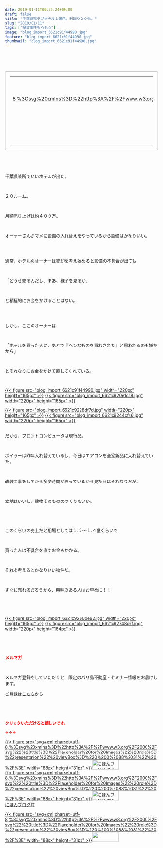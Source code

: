 ```yaml
---
date: 2019-01-11T00:55:24+09:00
draft: false
title: "千葉県売ラブホテル１億円。利回り２０％。"
slug: "2019/01/11"
tags: ["投資案件もろもろ"]
image: "blog_import_6621c91f44990.jpg"
feature: "blog_import_6621c91f44990.jpg"
thumbnail: "blog_import_6621c91f44990.jpg"
---
```

<p> </p><p> </p><div contenteditable="false" style="padding: 15px; border-radius: 4px; border: 1px dotted currentColor; border-image: none;"><table border="0" cellpadding="0" cellspacing="0" style="margin: 0px; table-layout: fixed;" width="100%">	<tbody width="100%">		<tr>			<td aligin="center" style="vertical-align: middle;" width="95"><span style="text-align: center; display: block;"><a alt0="AmebaAffiliate" alt1="稼げる人の常識、稼げない人の常識" alt2="Amazon" alt3="https://images-fe.ssl-images-amazon.com/images/I/51Ft8zEBpkL._SL160_.jpg" alt4="1" href="4802110227?SubscriptionId=AKIAJLD6FH2TADXIQKDQ&amp;tag=amebablog-a2371184-22&amp;linkCode=xm2&amp;camp=2025&amp;creative=165953&amp;creativeASIN=4802110227" target="_blank">{{< figure src="svg+xml;charset=utf-8,%3Csvg%20xmlns%3D%22http%3A%2F%2Fwww.w3.org%2F2000%2Fsvg%22%20title%3D%22Placeholder%20for%20Images%22%20role%3D%22presentation%22%20viewBox%3D%220%200%201%201%22%20%2F%3E"  >}}<noscript><img alt="稼げる人の常識、稼げない人の常識" border="0" data-img="affiliate" src="https://images-fe.ssl-images-amazon.com/images/I/51Ft8zEBpkL._SL160_.jpg" style="margin: 0px; vertical-align: middle; max-width: 95px;"></noscript></a></span></td>			<td style="line-height: 1.5; padding-left: 15px; vertical-align: middle;"><a alt0="AmebaAffiliate" alt1="稼げる人の常識、稼げない人の常識" alt2="Amazon" alt3="https://images-fe.ssl-images-amazon.com/images/I/51Ft8zEBpkL._SL160_.jpg" alt4="1" href="4802110227?SubscriptionId=AKIAJLD6FH2TADXIQKDQ&amp;tag=amebablog-a2371184-22&amp;linkCode=xm2&amp;camp=2025&amp;creative=165953&amp;creativeASIN=4802110227" target="_blank">稼げる人の常識、稼げない人の常識</a>			<div style="padding: 3px 0px;">1,180円</div>			<div style="font-size: 0.83em;">Amazon</div></td>		</tr>	</tbody></table></div><p> </p><p> </p><p>千葉県某所でいいホテルが出た。</p><p> </p><p>２０ルーム。</p><p> </p><p>月額売り上げは約４００万。</p><p> </p><p>オーナーさんがマメに設備の入れ替えをやっているから設備はかなりいい。</p><p> </p><p><br/>通常、ホテルのオーナーは売却を考え始めると設備の不具合が出ても</p><p> </p><p>「どうせ売るんだし、まあ、様子を見るか」</p><p> </p><p>と積極的にお金をかけることはない。</p><p> </p><p><br/>しかし、ここのオーナーは</p><p> </p><p>「ホテルを買った人に、あとで『ヘンなものを買わされた』と思われるのも嫌だから」</p><p> </p><p>とそれなりにお金をかけて直してくれている。</p><p> </p><p><a href="blog_import_6621c91f44990.jpg">{{< figure src="blog_import_6621c91f44990.jpg" width="220px" height="165px" >}}</a> <a href="blog_import_6621c920e1ca8.jpg">{{< figure src="blog_import_6621c920e1ca8.jpg" width="220px" height="165px" >}}</a></p><p><a href="blog_import_6621c9228df7d.jpg">{{< figure src="blog_import_6621c9228df7d.jpg" width="220px" height="165px" >}}</a> <a href="blog_import_6621c9244cf46.jpg">{{< figure src="blog_import_6621c9244cf46.jpg" width="220px" height="165px" >}}</a></p><p><br/>だから、フロントコンピュータは現行品。</p><p> </p><p>ボイラーは昨年入れ替えているし、今日はエアコンを全室新品に入れ替えていた。</p><p> </p><p>改装工事をしてから多少時間が経っているから見た目はそれなりだが、</p><p> </p><p>立地はいいし、建物そのもののつくりもいい。</p><p> </p><p> </p><p>このくらいの売上だと相場としては１.２～１.４億くらいで</p><p> </p><p>買った人は不具合を直すお金もかかる。</p><p> </p><p>それを考えるとかなりいい物件だ。</p><p> </p><p>すぐに売れるだろうから、興味のある人はお早めに！！</p><p> </p><p> </p><p><a href="blog_import_6621c9260be92.jpg">{{< figure src="blog_import_6621c9260be92.jpg" width="220px" height="165px" >}}</a> <a href="blog_import_6621c92748c6f.jpg">{{< figure src="blog_import_6621c92748c6f.jpg" width="220px" height="164px" >}}</a></p><p> </p><p> </p><p><span style="font-weight: bold;"><span style="color: rgb(255, 0, 0);">メルマガ</span></span></p><p> </p><p>メルマガ登録をしていただくと、限定のバリ島不動産・セミナー情報をお届けします。</p><p>ご登録は<a href="f9eeVI" target="_blank">こちら</a>から</p><p style="text-align: center;"> </p><p style="text-align: center;"> </p><p><font color="#ff0000" size="2"><strong>クリックいただけると嬉しいです。</strong></font></p><p><font color="#ff0000" size="2"><strong>↓↓↓</strong></font></p><p><a href="ranking.html?p_cid=01260127" id="&amp;blogmura_banner" target="_blank">{{< figure src="svg+xml;charset=utf-8,%3Csvg%20xmlns%3D%22http%3A%2F%2Fwww.w3.org%2F2000%2Fsvg%22%20title%3D%22Placeholder%20for%20Images%22%20role%3D%22presentation%22%20viewBox%3D%220%200%2088%2031%22%20%2F%3E" width="88px" height="31px" >}}<noscript><img alt="にほんブログ村 その他生活ブログ 不動産投資へ" border="0" height="31" src="https://img-proxy.blog-video.jp/images?url=http%3A%2F%2Flife.blogmura.com%2Fhudousantoushi%2Fimg%2Fhudousantoushi88_31.gif" width="88"></noscript></a><br/><a href="ranking.html?p_cid=01260127" target="_blank">{{< figure src="svg+xml;charset=utf-8,%3Csvg%20xmlns%3D%22http%3A%2F%2Fwww.w3.org%2F2000%2Fsvg%22%20title%3D%22Placeholder%20for%20Images%22%20role%3D%22presentation%22%20viewBox%3D%220%200%2088%2031%22%20%2F%3E" width="88px" height="31px" >}}<noscript><img alt="にほんブログ村 海外生活ブログ バリ島情報へ" border="0" height="31" src="https://img-proxy.blog-video.jp/images?url=http%3A%2F%2Foverseas.blogmura.com%2Fbali%2Fimg%2Fbali88_31.gif" width="88"></noscript></a><br/><a href="ranking.html?p_cid=01260127" target="_blank">にほんブログ村</a></p><p><a href="link.php?1804582" title="人気ブログランキングへ">{{< figure src="svg+xml;charset=utf-8,%3Csvg%20xmlns%3D%22http%3A%2F%2Fwww.w3.org%2F2000%2Fsvg%22%20title%3D%22Placeholder%20for%20Images%22%20role%3D%22presentation%22%20viewBox%3D%220%200%2088%2031%22%20%2F%3E" width="88px" height="31px" >}}<noscript><img border="0" height="31" src="https://blog.with2.net/img/banner/banner_22.gif" width="88"></noscript></a></p><p> </p>

